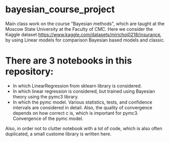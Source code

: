 # bayesian_course_project
Main class work on the course "Bayesian methods", which are taught at the Moscow State University at the Faculty of CMC. Here we consider the Kaggle dataset https://www.kaggle.com/datasets/mirichoi0218/insurance, by using Linear models for comparison Bayesian based models and classic.

# There are 3 notebooks in this repository:
 - In which LinearRegression from sklearn library is considered.
 - In which linear regression is considered, but trained using Bayesian theory using the pymc3 library.
 - In which the pymc model. Various statistics, tests, and confidence intervals are considered in detail. Also, the quality of convergence depends on how correct c is, which is important for pymc3. Convergence of the pymc model.

Also, in order not to clutter notebook with a lot of code, which is also often duplicated, a small custome library is written here.
